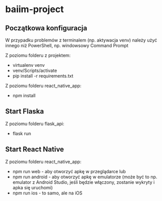 # baiim-project
## Początkowa konfiguracja
W przypadku problemów z terminalem (np. aktywacja venv) należy użyć innego niż PowerShell, np. windowsowy Command Prompt

Z poziomu folderu z projektem:
- virtualenv venv
- venv/Scripts/activate
- pip install -r requirements.txt

Z poziomu folderu react_native_app:
- npm install

## Start Flaska
Z poziomu folderu flask_api:
- flask run

## Start React Native
Z poziomu folderu react_native_app:
- npm run web - aby otworzyć apkę w przeglądarce lub
- npm run android - aby otworzyć apkę w emulatorze (może być to np. emulator z Android Studio, jeśli będzie włączony, zostanie wykryty i apka się uruchomi)
- npm run ios - to samo, ale na iOS
